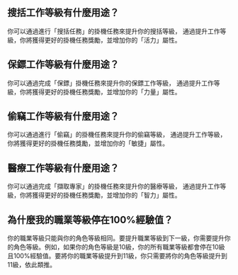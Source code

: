## 搜括工作等級有什麼用途？
你可以通過進行「搜括任務」的掛機任務來提升你的搜括等級，
通過提升工作等級，你將獲得更好的掛機任務獎勵，並增加你的「活力」屬性。

## 保鏢工作等級有什麼用途？
你可以通過完成「保鏢」掛機任務來提升你的保鏢工作等級，
通過提升工作等級，你將獲得更好的掛機任務獎勵，並增加你的「力量」屬性。

## 偷竊工作等級有什麼用途？
你可以通過進行「偷竊」的掛機任務來提升你的偷竊等級，
通過提升工作等級，你將獲得更好的掛機任務獎勵，並增加你的「敏捷」屬性。

## 醫療工作等級有什麼用途？

你可以通過完成「擷取專家」的掛機任務來提升你的醫療等級，
通過提升工作等級，你將獲得更好的掛機任務獎勵，並增加你的「智力」屬性。

## 為什麼我的職業等級停在100%經驗值？
你的職業等級只能與你的角色等級相同。要提升職業等級到下一級，你需要提升你的角色等級。例如，如果你的角色等級是10級，你的所有職業等級都會停在10級且100%經驗值。要將你的職業等級提升到11級，你只需要將你的角色等級提升到11級，依此類推。